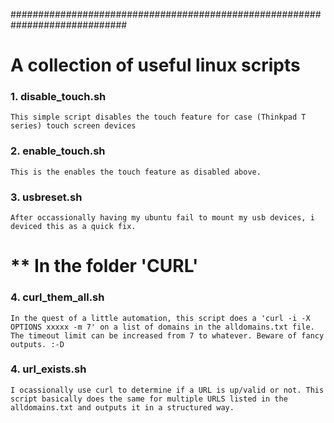 #############################################################################
# **A collection of useful linux scripts**

### **1. disable_touch.sh**
    This simple script disables the touch feature for case (Thinkpad T series) touch screen devices

### **2. enable_touch.sh**
    This is the enables the touch feature as disabled above.

### **3. usbreset.sh**
    After occassionally having my ubuntu fail to mount my usb devices, i deviced this as a quick fix.
# ** In the folder 'CURL'

### **4. curl_them_all.sh**
    In the quest of a little automation, this script does a 'curl -i -X OPTIONS xxxxx -m 7' on a list of domains in the alldomains.txt file. The timeout limit can be increased from 7 to whatever. Beware of fancy outputs. :-D

### **4. url_exists.sh**
    I ocassionally use curl to determine if a URL is up/valid or not. This script basically does the same for multiple URLS listed in the alldomains.txt and outputs it in a structured way.

